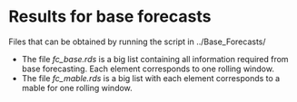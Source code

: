 # Results for base forecasts

Files that can be obtained by running the script in ../Base_Forecasts/

- The file *fc_base.rds* is a big list containing all information required from base forecasting.  Each element corresponds to one rolling window.
- The file *fc_mable.rds* is a big list with each element corresponds to a mable for one rolling window.

